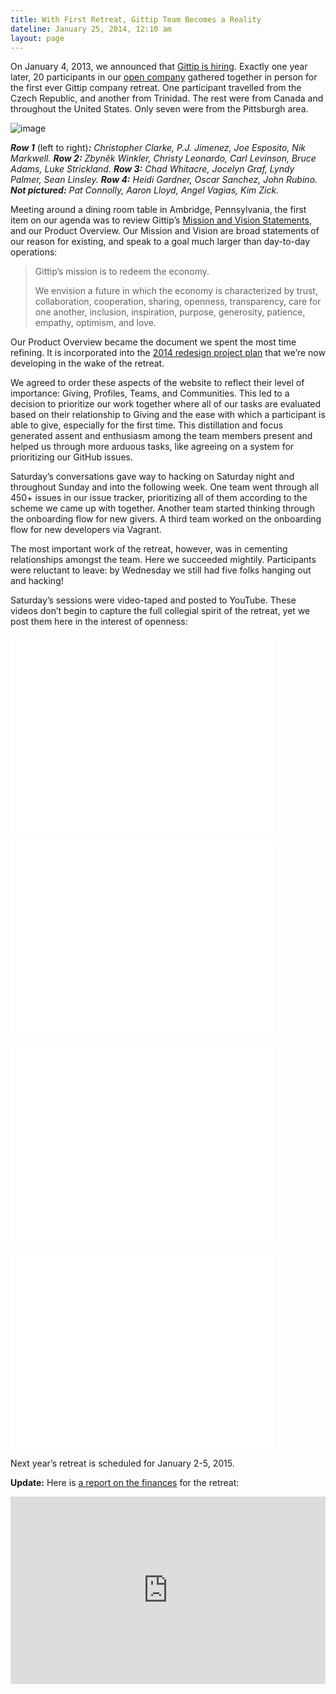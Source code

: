 ```yaml
---
title: With First Retreat, Gittip Team Becomes a Reality
dateline: January 25, 2014, 12:10 am
layout: page
---
```


<p>On January 4, 2013, we announced that <a
href="http://blog.gittip.com/post/39687487576/gittip-is-hiring">Gittip is
hiring</a>. Exactly one year later, 20 participants in our <a
href="http://blog.gittip.com/post/26350459746/the-first-open-company">open
company</a> gathered together in person for the first ever Gittip company
retreat. One participant travelled from the Czech Republic, and another from
Trinidad. The rest were from Canada and throughout the United States. Only seven
were from the Pittsburgh area.</p>

<p><img alt="image" src="http://media.tumblr.com/efc98feb07ff59212642c1d191d5bce
1/tumblr_inline_mzxx1lA6901rn81gb.jpg"/></p>

<p><em><strong>Row 1</strong> </em>(left to right)<em><strong>:</strong>
Christopher Clarke, P.J. Jimenez, Joe Esposito, Nik Markwell. <strong>Row
2:</strong> Zbyněk Winkler, Christy Leonardo, Carl Levinson, Bruce Adams, Luke
Strickland. <strong>Row 3:</strong> Chad Whitacre, Jocelyn Graf, Lyndy Palmer,
Sean Linsley. <strong>Row 4:</strong> Heidi Gardner, Oscar Sanchez, John Rubino.
<strong>Not pictured:</strong> Pat Connolly, Aaron Lloyd, Angel Vagias, Kim
Zick.</em></p>

<p>Meeting around a dining room table in Ambridge, Pennsylvania, the first item
on our agenda was to review Gittip&#8217;s <a
href="https://www.gittip.com/for/contributors/mission-statement.html">Mission
and Vision Statements</a>, and our Product Overview. Our Mission and Vision are
broad statements of our reason for existing, and speak to a goal much larger
than day-to-day operations:</p>

<blockquote>

<p>Gittip&#8217;s mission is to redeem the economy.</p>

<p>We envision a future in which the economy is characterized by trust,
collaboration, cooperation, sharing, openness, transparency, care for one
another, inclusion, inspiration, purpose, generosity, patience, empathy,
optimism, and love.</p></blockquote>

<p>Our Product Overview became the document we spent the most time refining. It
is incorporated into the <a href="https://docs.google.com/document/d/1TQATN7
-IxphyguJzEqxgo-99hJYavdOObNYNlVoX0us/edit?usp=sharing">2014 redesign project
plan</a> that we&#8217;re now developing in the wake of the retreat.</p>

<p>We agreed to order these aspects of the website to reflect their level of
importance: Giving, Profiles, Teams, and Communities. This led to a decision to
prioritize our work together where all of our tasks are evaluated based on their
relationship to Giving and the ease with which a participant is able to give,
especially for the first time. This distillation and focus generated assent and
enthusiasm among the team members present and helped us through more arduous
tasks, like agreeing on a system for prioritizing our GitHub issues.</p>

<p>Saturday&#8217;s conversations gave way to hacking on Saturday night and
throughout Sunday and into the following week. One team went through all 450+
issues in our issue tracker, prioritizing all of them according to the scheme we
came up with together. Another team started thinking through the onboarding flow
for new givers. A third team worked on the onboarding flow for new developers
via Vagrant.</p>

<p>The most important work of the retreat, however, was in cementing
relationships amongst the team. Here we succeeded mightily. Participants were
reluctant to leave: by Wednesday we still had five folks hanging out and
hacking!</p>

<p>Saturday&#8217;s sessions were video-taped and posted to YouTube. These
videos don&#8217;t begin to capture the full collegial spirit of the retreat,
yet we post them here in the interest of openness:</p>

<p><iframe frameborder="0" height="315"
src="//www.youtube.com/embed/Dmwo28A5vd8" width="420"></iframe></p>

<p><iframe frameborder="0" height="315"
src="//www.youtube.com/embed/ILScnYBkkO4" width="420"></iframe></p>

<p><iframe frameborder="0" height="315"
src="//www.youtube.com/embed/_Lz6S7OmbGI" width="420"></iframe></p>

<p><iframe frameborder="0" height="315" src="//www.youtube.com/embed/7lz-
oKv9bhI" width="420"></iframe></p>

<p>Next year&#8217;s retreat is scheduled for January 2-5, 2015.</p>

<p><strong>Update:</strong> Here is <a href="https://docs.google.com/spreadshee
t/ccc?key=0AiDJ5uiG6Hp3dFVudEJMeHBGYnk2SGtVbzladGNGOHc&amp;usp=sharing">a report
on the finances</a> for the retreat:</p>

<p><iframe frameborder="0" height="300" src="https://docs.google.com/spreadsheet
/pub?key=0AiDJ5uiG6Hp3dFVudEJMeHBGYnk2SGtVbzladGNGOHc&amp;single=true&amp;gid=0&
amp;output=html&amp;widget=true" width="100%"></iframe></p>
